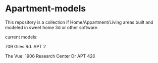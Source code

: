 # Apartment-models

This repository is a collection if Home/Appartment/Living areas 
built and modeled in sweet home 3d or other software.

current models:

709 Giles Rd. APT 2



The Vue: 1906 Research Center Dr APT 420


    
